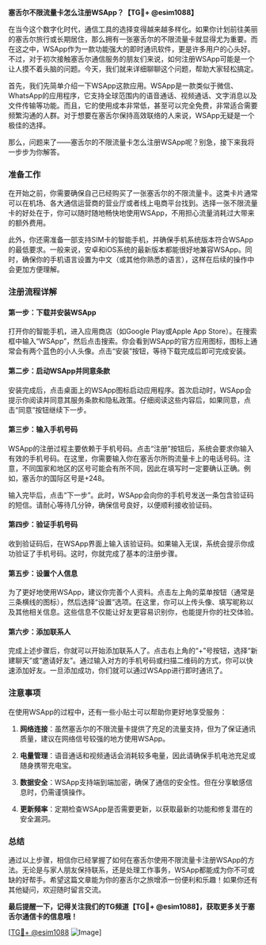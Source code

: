 **塞舌尔不限流量卡怎么注册WSApp？【TG💪+ @esim1088】**

在当今这个数字化时代，通信工具的选择变得越来越多样化。如果你计划前往美丽的塞舌尔旅行或长期居住，那么拥有一张塞舌尔的不限流量卡就显得尤为重要。而在这之中，WSApp作为一款功能强大的即时通讯软件，更是许多用户的心头好。不过，对于初次接触塞舌尔通信服务的朋友们来说，如何注册WSApp可能是一个让人摸不着头脑的问题。今天，我们就来详细聊聊这个问题，帮助大家轻松搞定。

首先，我们先简单介绍一下WSApp这款应用。WSApp是一款类似于微信、WhatsApp的应用程序，它支持全球范围内的语音通话、视频通话、文字消息以及文件传输等功能。而且，它的使用成本非常低，甚至可以完全免费，非常适合需要频繁沟通的人群。对于想要在塞舌尔保持高效联络的人来说，WSApp无疑是一个极佳的选择。

那么，问题来了——塞舌尔的不限流量卡怎么注册WSApp呢？别急，接下来我将一步步为你解答。

### 准备工作

在开始之前，你需要确保自己已经购买了一张塞舌尔的不限流量卡。这类卡片通常可以在机场、各大通信运营商的营业厅或者线上电商平台找到。选择一张不限流量卡的好处在于，你可以随时随地畅快地使用WSApp，不用担心流量消耗过大带来的额外费用。

此外，你还需准备一部支持SIM卡的智能手机，并确保手机系统版本符合WSApp的最低要求。一般来说，安卓和iOS系统的最新版本都能很好地兼容WSApp。同时，确保你的手机语言设置为中文（或其他你熟悉的语言），这样在后续的操作中会更加方便理解。

### 注册流程详解

#### 第一步：下载并安装WSApp

打开你的智能手机，进入应用商店（如Google Play或Apple App Store）。在搜索框中输入“WSApp”，然后点击搜索。你会看到WSApp的官方应用图标，图标上通常会有两个蓝色的小人头像。点击“安装”按钮，等待下载完成后即可完成安装。

#### 第二步：启动WSApp并同意条款

安装完成后，点击桌面上的WSApp图标启动应用程序。首次启动时，WSApp会提示你阅读并同意其服务条款和隐私政策。仔细阅读这些内容后，如果同意，点击“同意”按钮继续下一步。

#### 第三步：输入手机号码

WSApp的注册过程主要依赖于手机号码。点击“注册”按钮后，系统会要求你输入有效的手机号码。在这里，你需要输入你在塞舌尔所购流量卡上的电话号码。注意，不同国家和地区的区号可能会有所不同，因此在填写时一定要确认正确。例如，塞舌尔的国际区号是+248。

输入完毕后，点击“下一步”。此时，WSApp会向你的手机号发送一条包含验证码的短信。请耐心等待几分钟，确保信号良好，以便顺利接收验证码。

#### 第四步：验证手机号码

收到验证码后，在WSApp界面上输入该验证码。如果输入无误，系统会提示你成功验证了手机号码。这时，你就完成了基本的注册步骤。

#### 第五步：设置个人信息

为了更好地使用WSApp，建议你完善个人资料。点击左上角的菜单按钮（通常是三条横线的图标），然后选择“设置”选项。在这里，你可以上传头像、填写昵称以及其他相关信息。这些信息不仅能让好友更容易识别你，也能提升你的社交体验。

#### 第六步：添加联系人

完成上述步骤后，你就可以开始添加联系人了。点击右上角的“+”号按钮，选择“新建聊天”或“邀请好友”。通过输入对方的手机号码或扫描二维码的方式，你可以快速添加好友。一旦添加成功，你们就可以通过WSApp进行即时通讯了。

### 注意事项

在使用WSApp的过程中，还有一些小贴士可以帮助你更好地享受服务：

1. **网络连接**：虽然塞舌尔的不限流量卡提供了充足的流量支持，但为了保证通讯质量，建议在网络信号较强的地方使用WSApp。
   
2. **电量管理**：语音通话和视频通话会消耗较多电量，因此请确保手机电池充足或随身携带充电宝。

3. **数据安全**：WSApp支持端到端加密，确保了通信的安全性。但在分享敏感信息时，仍需谨慎操作。

4. **更新频率**：定期检查WSApp是否需要更新，以获取最新的功能和修复潜在的安全漏洞。

### 总结

通过以上步骤，相信你已经掌握了如何在塞舌尔使用不限流量卡注册WSApp的方法。无论是与家人朋友保持联系，还是处理工作事务，WSApp都能成为你不可或缺的好帮手。希望这篇文章能为你的塞舌尔之旅增添一份便利和乐趣！如果你还有其他疑问，欢迎随时留言交流。

**最后提醒一下，记得关注我们的TG频道【TG💪+ @esim1088】，获取更多关于塞舌尔通信卡的信息哦！**

[[TG💪+ @esim1088](https://t.me/s/esim1088) ![Image](https://i.postimg.cc/4NQfJmqS/Snipaste-2025-05-13-00-14-12.png)]